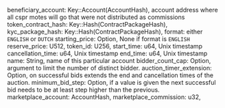 beneficiary_account: Key::Account(AccountHash), account address where all cspr motes will go that were not distributed as commissions
token_contract_hash: Key::Hash(ContractPackageHash),
kyc_package_hash: Key::Hash(ContractPackageHash),
format: either `ENGLISH` or `DUTCH`
starting_price: Option<U512>, None if format is `ENGLISH`
reserve_price: U512,
token_id: U256,
start_time: u64, Unix timestamp
cancellation_time: u64, Unix timestamp
end_time: u64, Unix timestamp
name: String, name of this particular account
bidder_count_cap: Option<u64>, argument to limit the number of distinct bidder.
auction_timer_extension: Option<u64>, on successful bids extends the end and cancellation times of the auction.
minimum_bid_step: Option<U512>, if a value is given the next successful bid needs to be at least step higher than the previous.
marketplace_account: AccountHash,
marketplace_commission: u32,